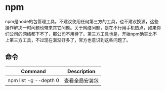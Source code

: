 # npm

npm是node的包管理工具，不建议使用任何第三方的工具，也不建议换源，这些操作解决一时问题也带来其它问题。关于网络问题，是在不行用手机热点，如果你们公司的网络都下不了，那公司不用待了。第三方工具也是，开始npm确实比不上第三方工具，不过现在渐渐好多了，官方也意识到这些问题了。

## 命令

| Command         	            |  Description                     
| ----------------------------- |:-------------------------------: 
| npm list -g --depth 0		    | 查看全局安装包 